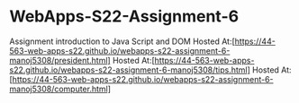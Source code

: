 # WebApps-S22-Assignment-6
Assignment introduction to Java Script and DOM
Hosted At:[https://44-563-web-apps-s22.github.io/webapps-s22-assignment-6-manoj5308/president.html]
 Hosted At:[https://44-563-web-apps-s22.github.io/webapps-s22-assignment-6-manoj5308/tips.html]
Hosted At:[https://44-563-web-apps-s22.github.io/webapps-s22-assignment-6-manoj5308/computer.html]